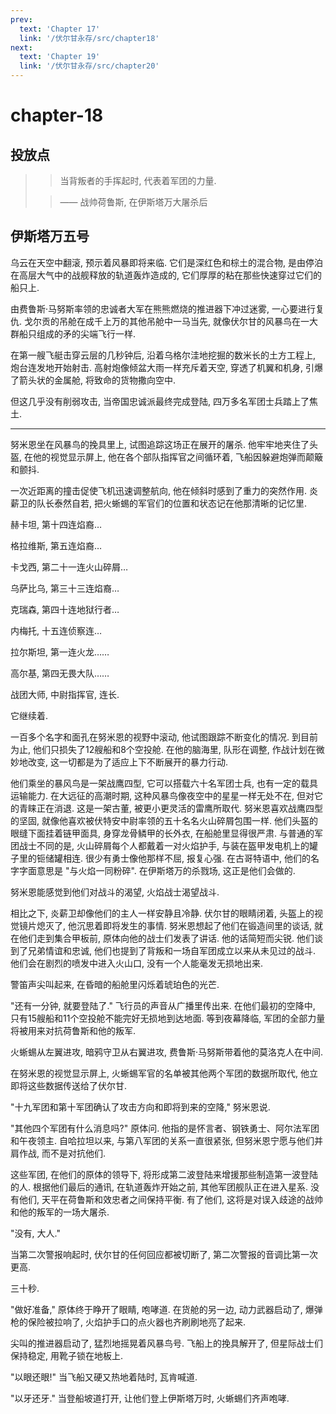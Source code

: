 ```yaml
---
prev:
  text: 'Chapter 17'
  link: '/伏尔甘永存/src/chapter18'
next:
  text: 'Chapter 19'
  link: '/伏尔甘永存/src/chapter20'
---
```


# chapter-18

## 投放点

> > 当背叛者的手挥起时, 代表着军团的力量.
>
> > —— 战帅荷鲁斯, 在伊斯塔万大屠杀后

## 伊斯塔万五号

乌云在天空中翻滚, 预示着风暴即将来临. 它们是深红色和棕土的混合物, 是由停泊在高层大气中的战舰释放的轨道轰炸造成的, 它们厚厚的粘在那些快速穿过它们的船只上.

由费鲁斯·马努斯率领的忠诚者大军在熊熊燃烧的推进器下冲过迷雾, 一心要进行复仇. 戈尔贡的吊舱在成千上万的其他吊舱中一马当先, 就像伏尔甘的风暴鸟在一大群船只组成的矛的尖端飞行一样.

在第一艘飞艇击穿云层的几秒钟后, 沿着乌格尔洼地挖掘的数米长的土方工程上, 炮台连发地开始射击. 高射炮像倾盆大雨一样充斥着天空, 穿透了机翼和机身, 引爆了箭头状的金属舱, 将致命的货物撒向空中.

但这几乎没有削弱攻击, 当帝国忠诚派最终完成登陆, 四万多名军团士兵踏上了焦土.

--------

努米恩坐在风暴鸟的挽具里上, 试图追踪这场正在展开的屠杀. 他牢牢地夹住了头盔, 在他的视觉显示屏上, 他在各个部队指挥官之间循环着, 飞船因躲避炮弹而颠簸和颤抖.

一次近距离的撞击促使飞机迅速调整航向, 他在倾斜时感到了重力的突然作用. 炎薪卫的队长泰然自若, 把火蜥蜴的军官们的位置和状态记在他那清晰的记忆里.

赫卡坦, 第十四连焰裔…

格拉维斯, 第五连焰裔…

卡戈西, 第二十一连火山碎屑…

乌萨比乌, 第三十三连焰裔…

克瑞森, 第四十连地狱行者…

内梅托, 十五连侦察连…

拉尔斯坦, 第一连火龙……

高尔基, 第四无畏大队……

战团大师, 中尉指挥官, 连长.

它继续着.

一百多个名字和面孔在努米恩的视野中滚动, 他试图跟踪不断变化的情况. 到目前为止, 他们只损失了12艘船和8个空投舱. 在他的脑海里, 队形在调整, 作战计划在微妙地改变, 这一切都是为了适应上下不断展开的暴力行动.

他们乘坐的暴风鸟是一架战鹰四型, 它可以搭载六十名军团士兵, 也有一定的载具运输能力. 在大远征的高潮时期, 这种风暴鸟像夜空中的星星一样无处不在, 但对它的青睐正在消退. 这是一架古董, 被更小更灵活的雷鹰所取代. 努米恩喜欢战鹰四型的坚固, 就像他喜欢被伏特安中尉率领的五十名名火山碎屑包围一样. 他们头盔的眼缝下面挂着链甲面具, 身穿龙骨鳞甲的长外衣, 在船舱里显得很严肃. 与普通的军团战士不同的是, 火山碎屑每个人都戴着一对火焰护手, 与装在盔甲发电机上的罐子里的钷储罐相连. 很少有勇士像他那样不屈, 报复心强. 在古哥特语中, 他们的名字字面意思是 "与火焰一同粉碎". 在伊斯塔万的杀戮场, 这正是他们会做的.

努米恩能感觉到他们对战斗的渴望, 火焰战士渴望战斗.

相比之下, 炎薪卫却像他们的主人一样安静且冷静. 伏尔甘的眼睛闭着, 头盔上的视觉镜片熄灭了, 他沉思着即将发生的事情. 努米恩想起了他们在锻造间里的谈话, 就在他们走到集合甲板前, 原体向他的战士们发表了讲话. 他的话简短而尖锐. 他们谈到了兄弟情谊和忠诚, 他们也提到了背叛和一场自军团成立以来从未见过的战斗. 他们会在剧烈的喷发中进入火山口, 没有一个人能毫发无损地出来.

警笛声尖叫起来, 在昏暗的船舱里闪烁着琥珀色的光芒.

"还有一分钟, 就要登陆了." 飞行员的声音从广播里传出来. 在他们最初的空降中, 只有15艘船和11个空投舱不能完好无损地到达地面. 等到夜幕降临, 军团的全部力量将被用来对抗荷鲁斯和他的叛军.

火蜥蜴从左翼进攻, 暗鸦守卫从右翼进攻, 费鲁斯·马努斯带着他的莫洛克人在中间.

在努米恩的视觉显示屏上, 火蜥蜴军官的名单被其他两个军团的数据所取代, 他立即将这些数据传送给了伏尔甘.

"十九军团和第十军团确认了攻击方向和即将到来的空降," 努米恩说.

"其他四个军团有什么消息吗?" 原体问. 他指的是怀言者、钢铁勇士、阿尔法军团和午夜领主. 自哈拉坦以来, 与第八军团的关系一直很紧张, 但努米恩宁愿与他们并肩作战, 而不是对抗他们.

这些军团, 在他们的原体的领导下, 将形成第二波登陆来增援那些制造第一波登陆的人. 根据他们最后的通讯, 在轨道轰炸开始之前, 其他军团舰队正在进入星系. 没有他们, 天平在荷鲁斯和效忠者之间保持平衡. 有了他们, 这将是对误入歧途的战帅和他的叛军的一场大屠杀.

"没有, 大人."

当第二次警报响起时, 伏尔甘的任何回应都被切断了, 第二次警报的音调比第一次更高.

三十秒.

"做好准备," 原体终于睁开了眼睛, 咆哮道. 在货舱的另一边, 动力武器启动了, 爆弹枪的保险被拉响了, 火焰护手口的点火器也齐刷刷地亮了起来.

尖叫的推进器启动了, 猛烈地摇晃着风暴鸟号. 飞船上的挽具解开了, 但星际战士们保持稳定, 用靴子锁在地板上.

"以眼还眼!" 当飞船又硬又热地着陆时, 瓦肯喊道.

"以牙还牙." 当登船坡道打开, 让他们登上伊斯塔万时, 火蜥蜴们齐声咆哮.
